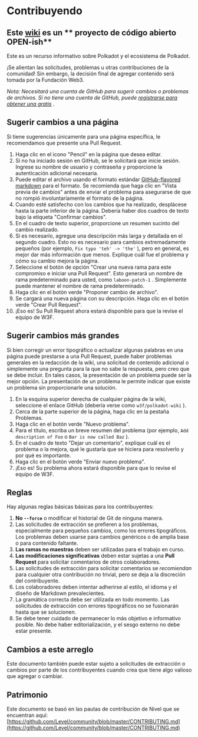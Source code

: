 # Contribuyendo

## Este [wiki](https://github.com/w3f/Polkadot-wiki) es un ** proyecto de código abierto OPEN-ish**


Este es un recurso informativo sobre Polkadot y el ecosistema de Polkadot.

¡Se alientan las solicitudes, problemas u otras contribuciones de la comunidad! Sin embargo, la decisión final de agregar contenido será tomada por la Fundación Web3.

*Nota: Necesitará una cuenta de GitHub para sugerir cambios o problemas de archivos. Si no tiene una cuenta de GitHub, puede [registrarse para obtener una gratis](https://github.com/join) .*

## Sugerir cambios a una página

Si tiene sugerencias únicamente para una página específica, le recomendamos que presente una Pull Request.

1. Haga clic en el icono "Pencil" en la página que desea editar.
2. Si no ha iniciado sesión en GitHub, se le solicitará que inicie sesión. Ingrese su nombre de usuario y contraseña y proporcione la autenticación adicional necesaria.
3. Puede editar el archivo usando el formato estándar [GitHub-flavored markdown](https://guides.github.com/features/mastering-markdown/)  para el formato. Se recomienda que haga clic en "Vista previa de cambios" antes de enviar el problema para asegurarse de que no rompió involuntariamente el formato de la página.
4. Cuando esté satisfecho con los cambios que ha realizado, desplácese hasta la parte inferior de la página. Debería haber dos cuadros de texto bajo la etiqueta "Confirmar cambios".
5. En el cuadro de texto superior, proporcione un resumen sucinto del cambio realizado.
6. Si es necesario, agregue una descripción más larga y detallada en el segundo cuadro. Esto no es necesario para cambios extremadamente pequeños (por ejemplo, `Fix typo 'teh' -> 'the'` ), pero en general, es mejor dar más información que menos. Explique cuál fue el problema y cómo su cambio mejora la página.
7. Seleccione el botón de opción "Crear una nueva rama para este compromiso e iniciar una Pull Request". Esto generará un nombre de rama predeterminado para usted, como `laboon-patch-1` . Simplemente puede mantener el nombre de rama predeterminado.
8. Haga clic en el botón verde "Proponer cambio de archivo".
9. Se cargará una nueva página con su descripción. Haga clic en el botón verde "Crear Pull Request".
10. ¡Eso es! Su Pull Request ahora estará disponible para que la revise el equipo de W3F.

## Sugerir cambios más grandes

Si bien corregir un error tipográfico o actualizar algunas palabras en una página puede prestarse a una Pull Request, puede haber problemas generales en la redacción de la wiki, una solicitud de contenido adicional o simplemente una pregunta para la que no sabe la respuesta, pero creo que se debe incluir. En tales casos, la presentación de un problema puede ser la mejor opción. La presentación de un problema le permite indicar que existe un problema sin proporcionarle una solución.

1. En la esquina superior derecha de cualquier página de la wiki, seleccione el enlace GitHub (debería verse como `w3f/polkadot-wiki` ).
2. Cerca de la parte superior de la página, haga clic en la pestaña Problemas.
3. Haga clic en el botón verde "Nuevo problema".
4. Para el título, escriba un breve resumen del problema (por ejemplo, `Add description of Foo` o `Bar is now called Baz` ).
5. En el cuadro de texto "Dejar un comentario", explique cuál es el problema o la mejora, qué le gustaría que se hiciera para resolverlo y por qué es importante.
6. Haga clic en el botón verde "Enviar nuevo problema".
7. ¡Eso es! Su problema ahora estará disponible para que lo revise el equipo de W3F.

## Reglas

Hay algunas reglas básicas básicas para los contribuyentes:

1. **No `--force`** o modificar el historial de Git de ninguna manera.
2. Las solicitudes de extracción se prefieren a los problemas, especialmente para pequeños cambios, como los errores tipográficos. Los problemas deben usarse para cambios genéricos o de amplia base o para contenido faltante.
3. **Las ramas no maestras** deben ser utilizadas para el trabajo en curso.
4. **Las modificaciones significativas** deben estar sujetas a una **Pull Request** para solicitar comentarios de otros colaboradores.
5. Las solicitudes de extracción para solicitar comentarios se *recomiendan* para cualquier otra contribución no trivial, pero se deja a la discreción del contribuyente.
6. Los colaboradores deben intentar adherirse al estilo, el idioma y el diseño de Markdown prevalecientes.
7. La gramática correcta debe ser utilizada en todo momento. Las solicitudes de extracción con errores tipográficos no se fusionarán hasta que se solucionen.
8. Se debe tener cuidado de permanecer lo más objetivo e informativo posible. No debe haber editorialización, y el sesgo externo no debe estar presente.

## Cambios a este arreglo

Este documento también puede estar sujeto a solicitudes de extracción o cambios por parte de los contribuyentes cuando crea que tiene algo valioso que agregar o cambiar.

## Patrimonio

Este documento se basó en las pautas de contribución de Nivel que se encuentran aquí: [https://github.com/Level/community/blob/master/CONTRIBUTING.md](https://github.com/Level/community/blob/master/CONTRIBUTING.md)
